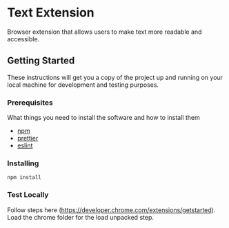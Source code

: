 # Text Extension

Browser extension that allows users to make text more readable and accessible.

## Getting Started

These instructions will get you a copy of the project up and running on your local machine for development and testing purposes.

### Prerequisites

What things you need to install the software and how to install them

- [npm](https://www.npmjs.com)
- [prettier](https://marketplace.visualstudio.com/items?itemName=esbenp.prettier-vscode)
- [eslint](https://marketplace.visualstudio.com/items?itemName=dbaeumer.vscode-eslint)

### Installing

```
npm install
```

### Test Locally

Follow steps here (https://developer.chrome.com/extensions/getstarted). Load the chrome folder for the load unpacked step.
